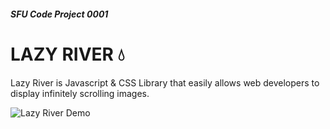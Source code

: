 ##### SFU Code Project 0001
# LAZY RIVER 💧

Lazy River is Javascript & CSS Library that easily allows web developers to display infinitely scrolling images.

<img src="https://thumbs.gfycat.com/UncommonUnrulyHypsilophodon-size_restricted.gif" alt="Lazy River Demo" width="auto" height="auto">
